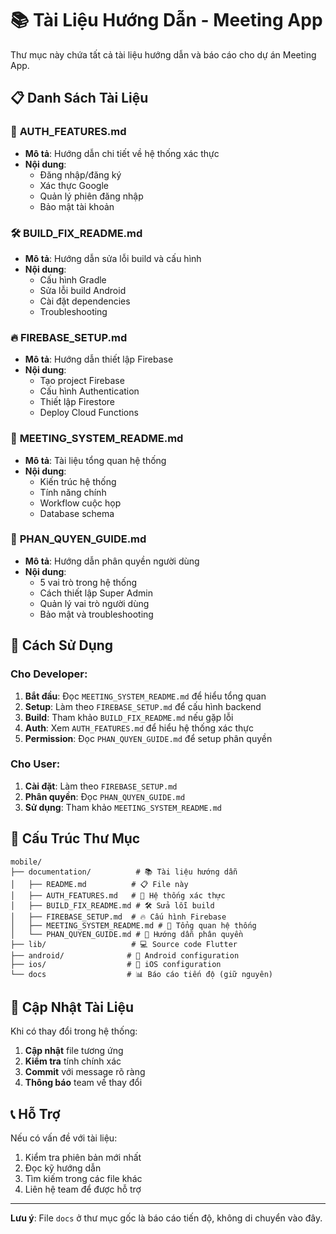 # 📚 Tài Liệu Hướng Dẫn - Meeting App

Thư mục này chứa tất cả tài liệu hướng dẫn và báo cáo cho dự án Meeting App.

## 📋 Danh Sách Tài Liệu

### 🔐 **AUTH_FEATURES.md**
- **Mô tả**: Hướng dẫn chi tiết về hệ thống xác thực
- **Nội dung**: 
  - Đăng nhập/đăng ký
  - Xác thực Google
  - Quản lý phiên đăng nhập
  - Bảo mật tài khoản

### 🛠️ **BUILD_FIX_README.md**
- **Mô tả**: Hướng dẫn sửa lỗi build và cấu hình
- **Nội dung**:
  - Cấu hình Gradle
  - Sửa lỗi build Android
  - Cài đặt dependencies
  - Troubleshooting

### 🔥 **FIREBASE_SETUP.md**
- **Mô tả**: Hướng dẫn thiết lập Firebase
- **Nội dung**:
  - Tạo project Firebase
  - Cấu hình Authentication
  - Thiết lập Firestore
  - Deploy Cloud Functions

### 🏢 **MEETING_SYSTEM_README.md**
- **Mô tả**: Tài liệu tổng quan hệ thống
- **Nội dung**:
  - Kiến trúc hệ thống
  - Tính năng chính
  - Workflow cuộc họp
  - Database schema

### 👥 **PHAN_QUYEN_GUIDE.md**
- **Mô tả**: Hướng dẫn phân quyền người dùng
- **Nội dung**:
  - 5 vai trò trong hệ thống
  - Cách thiết lập Super Admin
  - Quản lý vai trò người dùng
  - Bảo mật và troubleshooting

## 🎯 Cách Sử Dụng

### Cho Developer:
1. **Bắt đầu**: Đọc `MEETING_SYSTEM_README.md` để hiểu tổng quan
2. **Setup**: Làm theo `FIREBASE_SETUP.md` để cấu hình backend
3. **Build**: Tham khảo `BUILD_FIX_README.md` nếu gặp lỗi
4. **Auth**: Xem `AUTH_FEATURES.md` để hiểu hệ thống xác thực
5. **Permission**: Đọc `PHAN_QUYEN_GUIDE.md` để setup phân quyền

### Cho User:
1. **Cài đặt**: Làm theo `FIREBASE_SETUP.md`
2. **Phân quyền**: Đọc `PHAN_QUYEN_GUIDE.md`
3. **Sử dụng**: Tham khảo `MEETING_SYSTEM_README.md`

## 📁 Cấu Trúc Thư Mục

```
mobile/
├── documentation/          # 📚 Tài liệu hướng dẫn
│   ├── README.md          # 📋 File này
│   ├── AUTH_FEATURES.md   # 🔐 Hệ thống xác thực
│   ├── BUILD_FIX_README.md # 🛠️ Sửa lỗi build
│   ├── FIREBASE_SETUP.md  # 🔥 Cấu hình Firebase
│   ├── MEETING_SYSTEM_README.md # 🏢 Tổng quan hệ thống
│   └── PHAN_QUYEN_GUIDE.md # 👥 Hướng dẫn phân quyền
├── lib/                   # 💻 Source code Flutter
├── android/              # 🤖 Android configuration
├── ios/                  # 🍎 iOS configuration
└── docs                  # 📊 Báo cáo tiến độ (giữ nguyên)
```

## 🔄 Cập Nhật Tài Liệu

Khi có thay đổi trong hệ thống:
1. **Cập nhật** file tương ứng
2. **Kiểm tra** tính chính xác
3. **Commit** với message rõ ràng
4. **Thông báo** team về thay đổi

## 📞 Hỗ Trợ

Nếu có vấn đề với tài liệu:
1. Kiểm tra phiên bản mới nhất
2. Đọc kỹ hướng dẫn
3. Tìm kiếm trong các file khác
4. Liên hệ team để được hỗ trợ

---

**Lưu ý**: File `docs` ở thư mục gốc là báo cáo tiến độ, không di chuyển vào đây. 